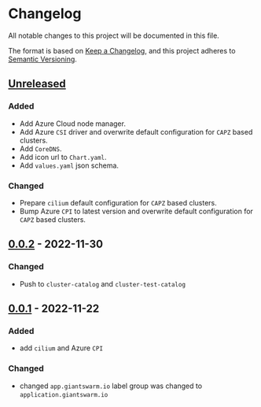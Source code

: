 # Changelog

All notable changes to this project will be documented in this file.

The format is based on [Keep a Changelog](https://keepachangelog.com/en/1.0.0/),
and this project adheres to [Semantic Versioning](https://semver.org/spec/v2.0.0.html).

## [Unreleased]

### Added

- Add Azure Cloud node manager.
- Add Azure `CSI` driver and overwrite default configuration for `CAPZ` based clusters.
- Add `CoreDNS`.
- Add icon url to `Chart.yaml`.
- Add `values.yaml` json schema.

### Changed

- Prepare `cilium` default configuration for `CAPZ` based clusters.
- Bump Azure `CPI` to latest version and overwrite default configuration for `CAPZ` based clusters.

## [0.0.2] - 2022-11-30

### Changed

- Push to `cluster-catalog` and `cluster-test-catalog`

## [0.0.1] - 2022-11-22

### Added

- add `cilium` and Azure `CPI`

### Changed

- changed `app.giantswarm.io` label group was changed to `application.giantswarm.io`

[Unreleased]: https://github.com/giantswarm/default-apps-azure/compare/v0.0.2...HEAD
[0.0.2]: https://github.com/giantswarm/default-apps-azure/compare/v0.0.1...v0.0.2
[0.0.1]: https://github.com/giantswarm/default-apps-azure/releases/tag/v0.0.1

